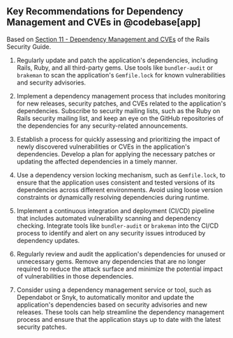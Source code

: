 ## Key Recommendations for Dependency Management and CVEs in @codebase[app]
Based on [Section 11 - Dependency Management and CVEs](https://guides.rubyonrails.org/security.html#dependency-management-and-cves) of the Rails Security Guide.

1. Regularly update and patch the application's dependencies, including Rails, Ruby, and all third-party gems. Use tools like `bundler-audit` or `brakeman` to scan the application's `Gemfile.lock` for known vulnerabilities and security advisories.

2. Implement a dependency management process that includes monitoring for new releases, security patches, and CVEs related to the application's dependencies. Subscribe to security mailing lists, such as the Ruby on Rails security mailing list, and keep an eye on the GitHub repositories of the dependencies for any security-related announcements.

3. Establish a process for quickly assessing and prioritizing the impact of newly discovered vulnerabilities or CVEs in the application's dependencies. Develop a plan for applying the necessary patches or updating the affected dependencies in a timely manner.

4. Use a dependency version locking mechanism, such as `Gemfile.lock`, to ensure that the application uses consistent and tested versions of its dependencies across different environments. Avoid using loose version constraints or dynamically resolving dependencies during runtime.

5. Implement a continuous integration and deployment (CI/CD) pipeline that includes automated vulnerability scanning and dependency checking. Integrate tools like `bundler-audit` or `brakeman` into the CI/CD process to identify and alert on any security issues introduced by dependency updates.

6. Regularly review and audit the application's dependencies for unused or unnecessary gems. Remove any dependencies that are no longer required to reduce the attack surface and minimize the potential impact of vulnerabilities in those dependencies.

7. Consider using a dependency management service or tool, such as Dependabot or Snyk, to automatically monitor and update the application's dependencies based on security advisories and new releases. These tools can help streamline the dependency management process and ensure that the application stays up to date with the latest security patches.

